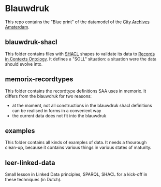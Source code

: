 # Blauwdruk

This repo contains the "Blue print" of the datamodel of the [City Archives Amsterdam](https://archief.amsterdam/). 

## blauwdruk-shacl
This folder contains files with [SHACL](https://www.w3.org/TR/shacl/) shapes to validate its data to [Records in Contexts Ontology](https://www.ica.org/standards/RiC/ontology). It defines a "SOLL" situation: a situation were the data should evolve into.

## memorix-recordtypes
This folder contains the recordtype definitions SAA uses in memorix. It differs from the blauwdruk for two reasons: 
* at the moment, not all constructions in the blauwdruk shacl definitions can be realised in forms in a convenient way
* the current data does not fit into the blauwdruk

## examples
This folder contains all kinds of examples of data. It needs a thourough clean-up, because it contains various things in various states of maturity.

## leer-linked-data
Small lesson in Linked Data principles, SPARQL, SHACL for a kick-off in these techniques (in Dutch).


